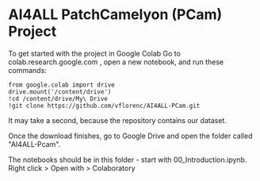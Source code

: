 # AI4ALL PatchCamelyon (PCam) Project
To get started with the project in Google Colab
Go to colab.research.google.com , open a new notebook, and run these commands:

  ```
  from google.colab import drive
  drive.mount('/content/drive')
  !cd /content/drive/My\ Drive
  !git clone https://github.com/vflorenc/AI4ALL-PCam.git
  ```
  
It may take a second, because the repository contains our dataset.

Once the download finishes, go to Google Drive and open the folder called "AI4ALL-Pcam".

The notebooks should be in this folder - start with 00_Introduction.ipynb. Right click > Open with > Colaboratory
